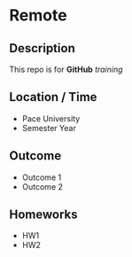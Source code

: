 # Remote

## Description

This repo is for **GitHub** *training*

## Location / Time

* Pace University
* Semester Year

## Outcome

* Outcome 1
* Outcome 2

## Homeworks

* HW1
* HW2
